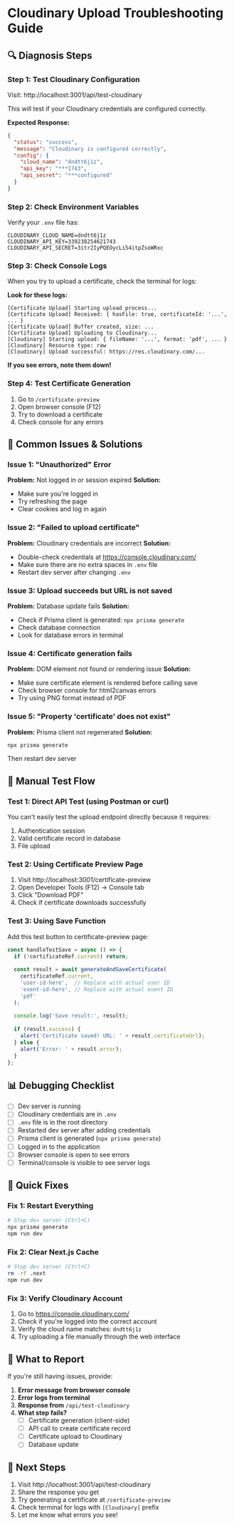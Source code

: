 # Cloudinary Upload Troubleshooting Guide

## 🔍 Diagnosis Steps

### Step 1: Test Cloudinary Configuration
Visit: http://localhost:3001/api/test-cloudinary

This will test if your Cloudinary credentials are configured correctly.

**Expected Response:**
```json
{
  "status": "success",
  "message": "Cloudinary is configured correctly",
  "config": {
    "cloud_name": "dndtt6j1z",
    "api_key": "***1743",
    "api_secret": "***configured"
  }
}
```

### Step 2: Check Environment Variables

Verify your `.env` file has:
```env
CLOUDINARY_CLOUD_NAME=dndtt6j1z
CLOUDINARY_API_KEY=339238254621743
CLOUDINARY_API_SECRET=3itr2IyPQEOycLi54itpZsoWRxc
```

### Step 3: Check Console Logs

When you try to upload a certificate, check the terminal for logs:

**Look for these logs:**
```
[Certificate Upload] Starting upload process...
[Certificate Upload] Received: { hasFile: true, certificateId: '...', ... }
[Certificate Upload] Buffer created, size: ...
[Certificate Upload] Uploading to Cloudinary...
[Cloudinary] Starting upload: { fileName: '...', format: 'pdf', ... }
[Cloudinary] Resource type: raw
[Cloudinary] Upload successful: https://res.cloudinary.com/...
```

**If you see errors, note them down!**

### Step 4: Test Certificate Generation

1. Go to `/certificate-preview`
2. Open browser console (F12)
3. Try to download a certificate
4. Check console for any errors

## 🐛 Common Issues & Solutions

### Issue 1: "Unauthorized" Error
**Problem:** Not logged in or session expired
**Solution:** 
- Make sure you're logged in
- Try refreshing the page
- Clear cookies and log in again

### Issue 2: "Failed to upload certificate"
**Problem:** Cloudinary credentials are incorrect
**Solution:**
- Double-check credentials at https://console.cloudinary.com/
- Make sure there are no extra spaces in `.env` file
- Restart dev server after changing `.env`

### Issue 3: Upload succeeds but URL is not saved
**Problem:** Database update fails
**Solution:**
- Check if Prisma client is generated: `npx prisma generate`
- Check database connection
- Look for database errors in terminal

### Issue 4: Certificate generation fails
**Problem:** DOM element not found or rendering issue
**Solution:**
- Make sure certificate element is rendered before calling save
- Check browser console for html2canvas errors
- Try using PNG format instead of PDF

### Issue 5: "Property 'certificate' does not exist"
**Problem:** Prisma client not regenerated
**Solution:**
```bash
npx prisma generate
```
Then restart dev server

## 🧪 Manual Test Flow

### Test 1: Direct API Test (using Postman or curl)

You can't easily test the upload endpoint directly because it requires:
1. Authentication session
2. Valid certificate record in database
3. File upload

### Test 2: Using Certificate Preview Page

1. Visit http://localhost:3001/certificate-preview
2. Open Developer Tools (F12) → Console tab
3. Click "Download PDF"
4. Check if certificate downloads successfully

### Test 3: Using Save Function

Add this test button to certificate-preview page:

```typescript
const handleTestSave = async () => {
  if (!certificateRef.current) return;
  
  const result = await generateAndSaveCertificate(
    certificateRef.current,
    'user-id-here',  // Replace with actual user ID
    'event-id-here', // Replace with actual event ID
    'pdf'
  );
  
  console.log('Save result:', result);
  
  if (result.success) {
    alert('Certificate saved! URL: ' + result.certificateUrl);
  } else {
    alert('Error: ' + result.error);
  }
};
```

## 📊 Debugging Checklist

- [ ] Dev server is running
- [ ] Cloudinary credentials are in `.env`
- [ ] `.env` file is in the root directory
- [ ] Restarted dev server after adding credentials
- [ ] Prisma client is generated (`npx prisma generate`)
- [ ] Logged in to the application
- [ ] Browser console is open to see errors
- [ ] Terminal/console is visible to see server logs

## 🔧 Quick Fixes

### Fix 1: Restart Everything
```bash
# Stop dev server (Ctrl+C)
npx prisma generate
npm run dev
```

### Fix 2: Clear Next.js Cache
```bash
# Stop dev server (Ctrl+C)
rm -rf .next
npm run dev
```

### Fix 3: Verify Cloudinary Account
1. Go to https://console.cloudinary.com/
2. Check if you're logged into the correct account
3. Verify the cloud name matches: `dndtt6j1z`
4. Try uploading a file manually through the web interface

## 📝 What to Report

If you're still having issues, provide:

1. **Error message from browser console**
2. **Error logs from terminal**
3. **Response from** `/api/test-cloudinary`
4. **What step fails?**
   - [ ] Certificate generation (client-side)
   - [ ] API call to create certificate record
   - [ ] Certificate upload to Cloudinary
   - [ ] Database update

## 🎯 Next Steps

1. Visit http://localhost:3001/api/test-cloudinary
2. Share the response you get
3. Try generating a certificate at `/certificate-preview`
4. Check terminal for logs with `[Cloudinary]` prefix
5. Let me know what errors you see!

